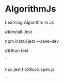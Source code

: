 # AlgorithmJs

Learning Algorithm in Js

##Install Jest

npm install jest --save-dev

###run test

`

npx jest fizzBuzz.spec.js

`

